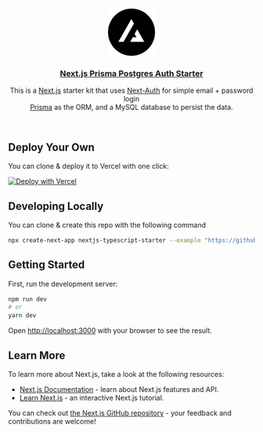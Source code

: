 <p align="center">
  <a href="https://nextjs-mysql-auth.vercel.app/">
    <img src="/public/logo.png" height="96">
    <h3 align="center">Next.js Prisma Postgres Auth Starter</h3>
  </a>
</p>

<p align="center">
This is a <a href="https://nextjs.org/">Next.js</a> starter kit that uses <a href="https://next-auth.js.org/">Next-Auth</a> for simple email + password login<br/>
<a href="https://www.prisma.io/">Prisma</a> as the ORM, and a MySQL database to persist the data.</p>

<br/>

## Deploy Your Own

You can clone & deploy it to Vercel with one click:

[![Deploy with Vercel](https://vercel.com/button)](https://vercel.com/new/clone?demo-title=Next.js%20MySQL%20Auth%20Starter&demo-description=Simple%20Next.js%2013%20starter%20kit%20that%20uses%20Next-Auth%20for%20auth%20and%20MySQL%20as%20a%20database.&demo-url=https%3A%2F%2Fnextjs-mysql-auth.vercel.app%2F&demo-image=%2F%2Fimages.ctfassets.net%2Fe5382hct74si%2F7rsVQ1ZBSiWe9JGO6FUeZZ%2F210cba91036ca912b2770e0bd5d6cc5d%2Fthumbnail.png&project-name=Next.js%20MySQL%20Auth%20Starter&repository-name=nextjs-mysql-auth-starter&repository-url=https%3A%2F%2Fgithub.com%2Fvercel%2Fnextjs-mysql-auth-starter&from=templates&skippable-integrations=1&env=NEXTAUTH_SECRET&envDescription=Generate%20a%20random%20secret%3A&envLink=https://generate-secret.vercel.app/&stores=%5B%7B"type"%3A"postgres"%7D%5D)

## Developing Locally

You can clone & create this repo with the following command

```bash
npx create-next-app nextjs-typescript-starter --example "https://github.com/vercel/nextjs-mysql-auth-starter"
```

## Getting Started

First, run the development server:

```bash
npm run dev
# or
yarn dev
```

Open [http://localhost:3000](http://localhost:3000) with your browser to see the result.

## Learn More

To learn more about Next.js, take a look at the following resources:

- [Next.js Documentation](https://nextjs.org/docs) - learn about Next.js features and API.
- [Learn Next.js](https://nextjs.org/learn) - an interactive Next.js tutorial.

You can check out [the Next.js GitHub repository](https://github.com/vercel/next.js/) - your feedback and contributions are welcome!
